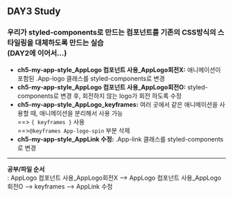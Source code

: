 ## DAY3 Study
### 우리가 styled-components로 만드는 컴포넌트를 기존의 CSS방식의 스타일링을 대체하도록 만드는 실습<br/>(DAY2에 이어서...)

* **ch5-my-app-style_AppLogo 컴포넌트 사용_AppLogo회전X:** 애니메이션이 포함된 .App-logo 클래스를 styled-components로 변경
* **ch5-my-app-style_AppLogo 컴포넌트 사용_AppLogo회전O:** styled-components로 변경 후, 회전하지 않는 logo가 회전 하도록 수정
* **ch5-my-app-style_AppLogo_keyframes:** 여러 곳에서 같은 애니메이션을 사용할 때, 애니메이션을 분리해서 사용 가능<br/>
  ==> ```{ keyframes }``` 사용<br/>
  ==>```@keyframes App-logo-spin``` 부분 삭제<br/>  
* **ch5-my-app-style_AppLink 수정:** .App-link 클래스를 styled-components로 변경

***
**공부/파일 순서<br/>**
: AppLogo 컴포넌트 사용_AppLogo회전X --> AppLogo 컴포넌트 사용_AppLogo회전O --> keyframes --> AppLink 수정
